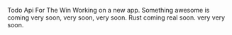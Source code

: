 Todo Api For The Win
Working on a new app.
Something awesome is coming very soon, very soon, very soon.
Rust coming real soon. 
very very soon.
